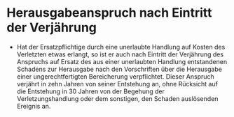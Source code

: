 # Herausgabeanspruch nach Eintritt der Verjährung

- Hat der Ersatzpflichtige durch eine unerlaubte Handlung auf Kosten des Verletzten etwas erlangt, so ist er auch nach Eintritt der Verjährung des Anspruchs auf Ersatz des aus einer unerlaubten Handlung entstandenen Schadens zur Herausgabe nach den Vorschriften über die Herausgabe einer ungerechtfertigten Bereicherung verpflichtet. Dieser Anspruch verjährt in zehn Jahren von seiner Entstehung an, ohne Rücksicht auf die Entstehung in 30 Jahren von der Begehung der Verletzungshandlung oder dem sonstigen, den Schaden auslösenden Ereignis an.

